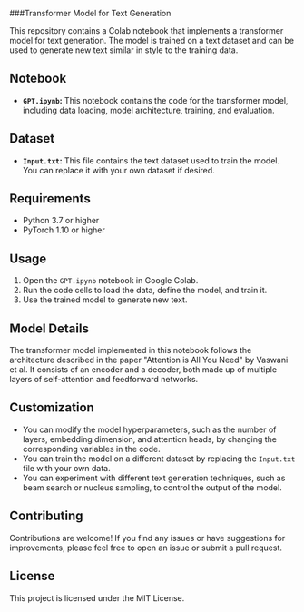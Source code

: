 ###Transformer Model for Text Generation

This repository contains a Colab notebook that implements a transformer model for text generation. The model is trained on a text dataset and can be used to generate new text similar in style to the training data.

## Notebook

- **`GPT.ipynb`:** This notebook contains the code for the transformer model, including data loading, model architecture, training, and evaluation.

## Dataset

- **`Input.txt`:** This file contains the text dataset used to train the model. You can replace it with your own dataset if desired.

## Requirements

- Python 3.7 or higher
- PyTorch 1.10 or higher


## Usage

1. Open the `GPT.ipynb` notebook in Google Colab.
2. Run the code cells to load the data, define the model, and train it.
3. Use the trained model to generate new text.

## Model Details

The transformer model implemented in this notebook follows the architecture described in the paper "Attention is All You Need" by Vaswani et al. It consists of an encoder and a decoder, both made up of multiple layers of self-attention and feedforward networks.

## Customization

- You can modify the model hyperparameters, such as the number of layers, embedding dimension, and attention heads, by changing the corresponding variables in the code.
- You can train the model on a different dataset by replacing the `Input.txt` file with your own data.
- You can experiment with different text generation techniques, such as beam search or nucleus sampling, to control the output of the model.

## Contributing

Contributions are welcome! If you find any issues or have suggestions for improvements, please feel free to open an issue or submit a pull request.

## License

This project is licensed under the MIT License.
